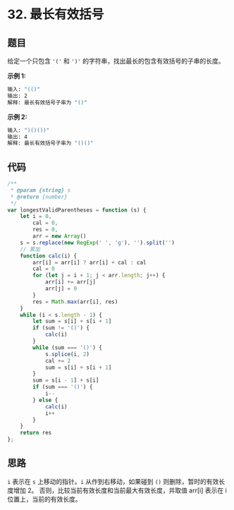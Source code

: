 # 32. 最长有效括号

## 题目

给定一个只包含 `'('` 和 `')'` 的字符串，找出最长的包含有效括号的子串的长度。

**示例 1:**

```bash
输入: "(()"
输出: 2
解释: 最长有效括号子串为 "()"
```

**示例 2:**

```bash
输入: ")()())"
输出: 4
解释: 最长有效括号子串为 "()()"
```

## 代码

```js
/**
 * @param {string} s
 * @return {number}
 */
var longestValidParentheses = function (s) {
    let i = 0,
        cal = 0,
        res = 0,
        arr = new Array()
    s = s.replace(new RegExp(' ', 'g'), '').split('')
    // 累加
    function calc(i) {
        arr[i] = arr[i] ? arr[i] + cal : cal
        cal = 0
        for (let j = i + 1; j < arr.length; j++) {
            arr[i] += arr[j]
            arr[j] = 0
        }
        res = Math.max(arr[i], res)
    }
    while (i < s.length - 1) {
        let sum = s[i] + s[i + 1]
        if (sum != '()') {
            calc(i)
        }
        while (sum === '()') {
            s.splice(i, 2)
            cal += 2
            sum = s[i] + s[i + 1]
        }
        sum = s[i - 1] + s[i]
        if (sum === '()') {
            i--
        } else {
            calc(i)
            i++
        }
    }
    return res
};
```

## 思路

`i` 表示在 `s` 上移动的指针。`i` 从作到右移动，如果碰到 `()` 则删除，暂时的有效长度增加 2。
否则，比较当前有效长度和当前最大有效长度，并取值
arr[i] 表示在 i 位置上，当前的有效长度。